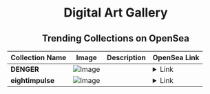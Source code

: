 <div align="center">

# Digital Art Gallery

## Trending Collections on OpenSea

| Collection Name                       | Image                                                                                     | Description                       | OpenSea Link                                                                                          |
|---------------------------------------|-------------------------------------------------------------------------------------------|-----------------------------------|--------------------------------------------------------------------------------------------------------|
| **DENGER** | ![Image](https://i.seadn.io/s/raw/files/2ccc41de31561fcf896cbccbe58712df.gif?w=500&auto=format?w=200&auto=format) |  | <details><summary>Link</summary>[DENGER](https://opensea.io/collection/denger-3)</details> |
| **eightimpulse** | ![Image](https://i.seadn.io/s/raw/files/f36be06b1839091516cc59cfee4c4715.png?w=500&auto=format?w=200&auto=format) |  | <details><summary>Link</summary>[eightimpulse](https://opensea.io/collection/eightimpulse)</details> |

</div>